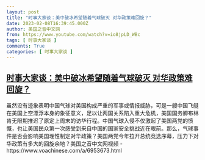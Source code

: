 ```yaml
---
layout: post
title: "时事大家谈：美中破冰希望随着气球破灭 对华政策难回旋？"
date: 2023-02-08T16:39:45.000Z
author: 美国之音中文网
from: https://www.youtube.com/watch?v=io8jpLD_WBc
tags: [ 时事大家谈 ]
comments: True
categories: [ 时事大家谈 ]
---
```

<!--1675874385000-->
[时事大家谈：美中破冰希望随着气球破灭 对华政策难回旋？](https://www.youtube.com/watch?v=io8jpLD_WBc)
------

<div>
虽然没有迹象表明中国气球对美国构成严重的军事或情报威胁，可是一艘中国飞艇在美国上空漂浮本身的象征意义，足以让两国关系陷入重大危机，美国国务卿布林肯无限期推迟了原定上周末的访华行程。中国气球入侵不仅激起了美国两党的愤慨，也让美国民众第一次感受到来自中国的国家安全挑战近在眼前。那么，气球事件是否会影响美国理性制定对华政策？美国两党今年拉开总统竞选序幕，压力下对华政策有多大的回旋余地？美国之音中文网视频 - https://www.voachinese.com/a/6953673.html
</div>
